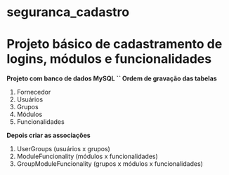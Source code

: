 # seguranca_cadastro
<h1> Projeto básico de cadastramento de logins, módulos e funcionalidades </h1>

<b>Projeto com banco de dados MySQL `` 
Ordem de gravação das tabelas
</b>

<ol>
<li>Fornecedor</li>
<li>Usuários</li>
<li>Grupos</li>
<li>Módulos</li>
<li>Funcionalidades</li>
</ol>

<b> Depois criar as associações</b>
 <ol>
<li>UserGroups (usuários x grupos)</li>
<li>ModuleFuncionality (módulos x funcionalidades) </li>
<li>GroupModuleFuncionality (grupos x módulos x funcionalidades) </li>
</ol>
